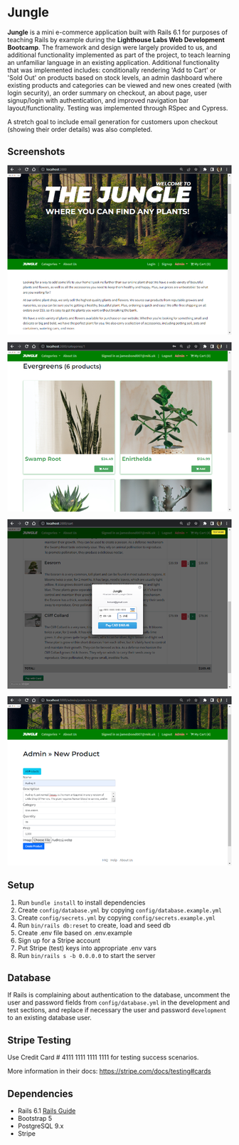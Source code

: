 # Jungle

**Jungle** is a mini e-commerce application built with Rails 6.1 for purposes of teaching Rails by example during the **Lighthouse Labs Web Development Bootcamp**. The framework and design were largely provided to us, and additional functionality implemented as part of the project, to teach learning an unfamiliar language in an existing application. Additional functionality that was implemented includes: conditionally rendering 'Add to Cart' or 'Sold Out' on products based on stock levels, an admin dashboard where existing products and categories can be viewed and new ones created (with login security), an order summary on checkout, an about page, user signup/login with authentication, and improved navigation bar layout/functionality. Testing was implemented through RSpec and Cypress.

A stretch goal to include email generation for customers upon checkout (showing their order details) was also completed.

## Screenshots

!["Index"](https://github.com/JesseGiles/jungle-rails/blob/master/docs/index.png?raw=true)

!["Products view"](https://github.com/JesseGiles/jungle-rails/blob/master/docs/products.png?raw=true)

!["Checkout"](https://github.com/JesseGiles/jungle-rails/blob/master/docs/checkout.png)

!["Admin New Product"](https://github.com/JesseGiles/jungle-rails/blob/master/docs/admin_new_product.png?raw=true)

## Setup

1. Run `bundle install` to install dependencies
2. Create `config/database.yml` by copying `config/database.example.yml`
3. Create `config/secrets.yml` by copying `config/secrets.example.yml`
4. Run `bin/rails db:reset` to create, load and seed db
5. Create .env file based on .env.example
6. Sign up for a Stripe account
7. Put Stripe (test) keys into appropriate .env vars
8. Run `bin/rails s -b 0.0.0.0` to start the server

## Database

If Rails is complaining about authentication to the database, uncomment the user and password fields from `config/database.yml` in the development and test sections, and replace if necessary the user and password `development` to an existing database user.

## Stripe Testing

Use Credit Card # 4111 1111 1111 1111 for testing success scenarios.

More information in their docs: <https://stripe.com/docs/testing#cards>

## Dependencies

- Rails 6.1 [Rails Guide](http://guides.rubyonrails.org/v6.1/)
- Bootstrap 5
- PostgreSQL 9.x
- Stripe
